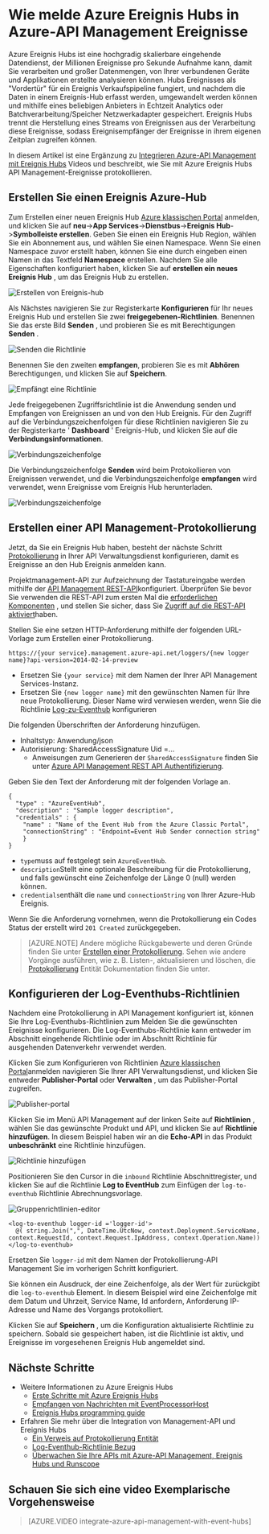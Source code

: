 <properties 
    pageTitle="Wie melde Ereignisse Azure Ereignis Hubs in Azure-API Management | Microsoft Azure" 
    description="Erfahren Sie, wie Ereignisse in Azure Ereignis Hubs in Azure-API Management protokollieren." 
    services="api-management" 
    documentationCenter="" 
    authors="steved0x" 
    manager="erikre" 
    editor=""/>

<tags 
    ms.service="api-management" 
    ms.workload="mobile" 
    ms.tgt_pltfrm="na" 
    ms.devlang="na" 
    ms.topic="article" 
    ms.date="10/25/2016" 
    ms.author="sdanie"/>

# <a name="how-to-log-events-to-azure-event-hubs-in-azure-api-management"></a>Wie melde Azure Ereignis Hubs in Azure-API Management Ereignisse

Azure Ereignis Hubs ist eine hochgradig skalierbare eingehende Datendienst, der Millionen Ereignisse pro Sekunde Aufnahme kann, damit Sie verarbeiten und großer Datenmengen, von Ihrer verbundenen Geräte und Applikationen erstellte analysieren können. Hubs Ereignisses als "Vordertür" für ein Ereignis Verkaufspipeline fungiert, und nachdem die Daten in einem Ereignis-Hub erfasst werden, umgewandelt werden können und mithilfe eines beliebigen Anbieters in Echtzeit Analytics oder Batchverarbeitung/Speicher Netzwerkadapter gespeichert. Ereignis Hubs trennt die Herstellung eines Streams von Ereignissen aus der Verarbeitung diese Ereignisse, sodass Ereignisempfänger der Ereignisse in ihrem eigenen Zeitplan zugreifen können.

In diesem Artikel ist eine Ergänzung zu [Integrieren Azure-API Management mit Ereignis Hubs](https://azure.microsoft.com/documentation/videos/integrate-azure-api-management-with-event-hubs/) Videos und beschreibt, wie Sie mit Azure Ereignis Hubs API Management-Ereignisse protokollieren.

## <a name="create-an-azure-event-hub"></a>Erstellen Sie einen Ereignis Azure-Hub

Zum Erstellen einer neuen Ereignis Hub [Azure klassischen Portal](https://manage.windowsazure.com) anmelden, und klicken Sie auf **neu**->**App Services**->**Dienstbus**->**Ereignis Hub**->**Symbolleiste erstellen**. Geben Sie einen ein Ereignis Hub Region, wählen Sie ein Abonnement aus, und wählen Sie einen Namespace. Wenn Sie einen Namespace zuvor erstellt haben, können Sie eine durch eingeben einen Namen in das Textfeld **Namespace** erstellen. Nachdem Sie alle Eigenschaften konfiguriert haben, klicken Sie auf **erstellen ein neues Ereignis Hub** , um das Ereignis Hub zu erstellen.

![Erstellen von Ereignis-hub][create-event-hub]

Als Nächstes navigieren Sie zur Registerkarte **Konfigurieren** für Ihr neues Ereignis Hub und erstellen Sie zwei **freigegebenen-Richtlinien**. Benennen Sie das erste Bild **Senden** , und probieren Sie es mit Berechtigungen **Senden** .

![Senden die Richtlinie][sending-policy]

Benennen Sie den zweiten **empfangen**, probieren Sie es mit **Abhören** Berechtigungen, und klicken Sie auf **Speichern**.

![Empfängt eine Richtlinie][receiving-policy]

Jede freigegebenen Zugriffsrichtlinie ist die Anwendung senden und Empfangen von Ereignissen an und von den Hub Ereignis. Für den Zugriff auf die Verbindungszeichenfolgen für diese Richtlinien navigieren Sie zu der Registerkarte ' **Dashboard** ' Ereignis-Hub, und klicken Sie auf die **Verbindungsinformationen**.

![Verbindungszeichenfolge][event-hub-dashboard]

Die Verbindungszeichenfolge **Senden** wird beim Protokollieren von Ereignissen verwendet, und die Verbindungszeichenfolge **empfangen** wird verwendet, wenn Ereignisse vom Ereignis Hub herunterladen.

![Verbindungszeichenfolge][event-hub-connection-string]

## <a name="create-an-api-management-logger"></a>Erstellen einer API Management-Protokollierung

Jetzt, da Sie ein Ereignis Hub haben, besteht der nächste Schritt [Protokollierung](https://msdn.microsoft.com/library/azure/mt592020.aspx) in Ihrer API Verwaltungsdienst konfigurieren, damit es Ereignisse an den Hub Ereignis anmelden kann.

Projektmanagement-API zur Aufzeichnung der Tastatureingabe werden mithilfe der [API Management REST-API](http://aka.ms/smapi)konfiguriert. Überprüfen Sie bevor Sie verwenden die REST-API zum ersten Mal die [erforderlichen Komponenten](https://msdn.microsoft.com/library/azure/dn776326.aspx#Prerequisites) , und stellen Sie sicher, dass Sie [Zugriff auf die REST-API aktiviert](https://msdn.microsoft.com/library/azure/dn776326.aspx#EnableRESTAPI)haben.

Stellen Sie eine setzen HTTP-Anforderung mithilfe der folgenden URL-Vorlage zum Erstellen einer Protokollierung.

    https://{your service}.management.azure-api.net/loggers/{new logger name}?api-version=2014-02-14-preview

-   Ersetzen Sie `{your service}` mit dem Namen der Ihrer API Management Services-Instanz.
-   Ersetzen Sie `{new logger name}` mit den gewünschten Namen für Ihre neue Protokollierung. Dieser Name wird verwiesen werden, wenn Sie die Richtlinie [Log-zu-Eventhub](https://msdn.microsoft.com/library/azure/dn894085.aspx#log-to-eventhub) konfigurieren

Die folgenden Überschriften der Anforderung hinzufügen.

-   Inhaltstyp: Anwendung/json
-   Autorisierung: SharedAccessSignature Uid =...
    -   Anweisungen zum Generieren der `SharedAccessSignature` finden Sie unter [Azure API Management REST API Authentifizierung](https://msdn.microsoft.com/library/azure/dn798668.aspx).

Geben Sie den Text der Anforderung mit der folgenden Vorlage an.

    {
      "type" : "AzureEventHub",
      "description" : "Sample logger description",
      "credentials" : {
        "name" : "Name of the Event Hub from the Azure Classic Portal",
        "connectionString" : "Endpoint=Event Hub Sender connection string"
        }
    }

-   `type`muss auf festgelegt sein `AzureEventHub`.
-   `description`Stellt eine optionale Beschreibung für die Protokollierung, und falls gewünscht eine Zeichenfolge der Länge 0 (null) werden können.
-   `credentials`enthält die `name` und `connectionString` von Ihrer Azure-Hub Ereignis.

Wenn Sie die Anforderung vornehmen, wenn die Protokollierung ein Codes Status der erstellt wird `201 Created` zurückgegeben. 

>[AZURE.NOTE] Andere mögliche Rückgabewerte und deren Gründe finden Sie unter [Erstellen einer Protokollierung](https://msdn.microsoft.com/library/azure/mt592020.aspx#PUT). Sehen wie andere Vorgänge ausführen, wie z. B. Listen-, aktualisieren und löschen, die [Protokollierung](https://msdn.microsoft.com/library/azure/mt592020.aspx) Entität Dokumentation finden Sie unter.

## <a name="configure-log-to-eventhubs-policies"></a>Konfigurieren der Log-Eventhubs-Richtlinien

Nachdem eine Protokollierung in API Management konfiguriert ist, können Sie Ihre Log-Eventhubs-Richtlinien zum Melden Sie die gewünschten Ereignisse konfigurieren. Die Log-Eventhubs-Richtlinie kann entweder im Abschnitt eingehende Richtlinie oder im Abschnitt Richtlinie für ausgehenden Datenverkehr verwendet werden.

Klicken Sie zum Konfigurieren von Richtlinien [Azure klassischen Portal](https://manage.windowsazure.com)anmelden navigieren Sie Ihrer API Verwaltungsdienst, und klicken Sie entweder **Publisher-Portal** oder **Verwalten** , um das Publisher-Portal zugreifen.

![Publisher-portal][publisher-portal]

Klicken Sie im Menü API Management auf der linken Seite auf **Richtlinien** , wählen Sie das gewünschte Produkt und API, und klicken Sie auf **Richtlinie hinzufügen**. In diesem Beispiel haben wir an die **Echo-API** in das Produkt **unbeschränkt** eine Richtlinie hinzufügen.

![Richtlinie hinzufügen][add-policy]

Positionieren Sie den Cursor in die `inbound` Richtlinie Abschnittregister, und klicken Sie auf die Richtlinie **Log to EventHub** zum Einfügen der `log-to-eventhub` Richtlinie Abrechnungsvorlage.

![Gruppenrichtlinien-editor][event-hub-policy]

    <log-to-eventhub logger-id ='logger-id'>
      @( string.Join(",", DateTime.UtcNow, context.Deployment.ServiceName, context.RequestId, context.Request.IpAddress, context.Operation.Name))
    </log-to-eventhub>

Ersetzen Sie `logger-id` mit dem Namen der Protokollierung-API Management Sie im vorherigen Schritt konfiguriert.

Sie können ein Ausdruck, der eine Zeichenfolge, als der Wert für zurückgibt die `log-to-eventhub` Element. In diesem Beispiel wird eine Zeichenfolge mit dem Datum und Uhrzeit, Service Name, Id anfordern, Anforderung IP-Adresse und Name des Vorgangs protokolliert.

Klicken Sie auf **Speichern** , um die Konfiguration aktualisierte Richtlinie zu speichern. Sobald sie gespeichert haben, ist die Richtlinie ist aktiv, und Ereignisse im vorgesehenen Ereignis Hub angemeldet sind.

## <a name="next-steps"></a>Nächste Schritte

-   Weitere Informationen zu Azure Ereignis Hubs
    -   [Erste Schritte mit Azure Ereignis Hubs](../event-hubs/event-hubs-csharp-ephcs-getstarted.md)
    -   [Empfangen von Nachrichten mit EventProcessorHost](../event-hubs/event-hubs-csharp-ephcs-getstarted.md#receive-messages-with-eventprocessorhost)
    -   [Ereignis Hubs programming guide](../event-hubs/event-hubs-programming-guide.md)
-   Erfahren Sie mehr über die Integration von Management-API und Ereignis Hubs
    -   [Ein Verweis auf Protokollierung Entität](https://msdn.microsoft.com/library/azure/mt592020.aspx)
    -   [Log-Eventhub-Richtlinie Bezug](https://msdn.microsoft.com/library/azure/dn894085.aspx#log-to-eventhub)
    -   [Überwachen Sie Ihre APIs mit Azure-API Management, Ereignis Hubs und Runscope](api-management-log-to-eventhub-sample.md)    

## <a name="watch-a-video-walkthrough"></a>Schauen Sie sich eine video Exemplarische Vorgehensweise

> [AZURE.VIDEO integrate-azure-api-management-with-event-hubs]


[publisher-portal]: ./media/api-management-howto-log-event-hubs/publisher-portal.png
[create-event-hub]: ./media/api-management-howto-log-event-hubs/create-event-hub.png
[event-hub-connection-string]: ./media/api-management-howto-log-event-hubs/event-hub-connection-string.png
[event-hub-dashboard]: ./media/api-management-howto-log-event-hubs/event-hub-dashboard.png
[receiving-policy]: ./media/api-management-howto-log-event-hubs/receiving-policy.png
[sending-policy]: ./media/api-management-howto-log-event-hubs/sending-policy.png
[event-hub-policy]: ./media/api-management-howto-log-event-hubs/event-hub-policy.png
[add-policy]: ./media/api-management-howto-log-event-hubs/add-policy.png






